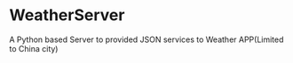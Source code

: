 WeatherServer
=============

A Python based Server to provided JSON services to Weather APP(Limited to China city)
